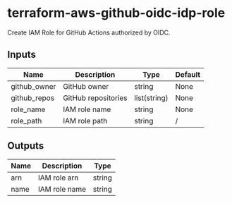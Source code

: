 # terraform-aws-github-oidc-idp-role

Create IAM Role for GitHub Actions authorized by OIDC.

## Inputs

| Name | Description | Type | Default |
----|----|----|----
| github_owner | GitHub owner | string | None |
| github_repos | GitHub repositories | list(string) | None |
| role_name | IAM role name | string | None |
| role_path | IAM role path | string | / |

## Outputs

| Name | Description | Type |
----|----|----
| arn | IAM role arn | string |
| name | IAM role name | string |
